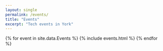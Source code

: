 ```yaml
---
layout: single
permalink: /events/
title: "Events"
excerpt: "Tech events in York"
---
```


{% for event in site.data.Events %}
    {% include events.html %}
{% endfor %}